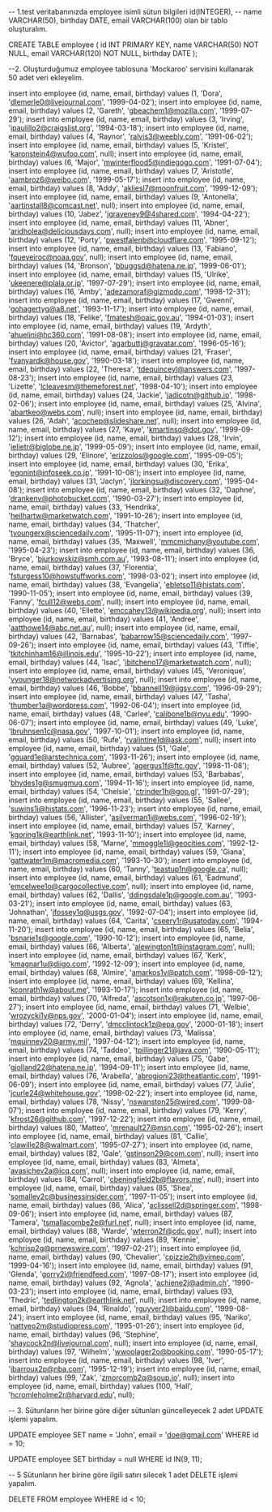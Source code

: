 -- 1.test veritabanınızda employee isimli sütun bilgileri id(INTEGER), 
-- name VARCHAR(50), birthday DATE, email VARCHAR(100) olan bir tablo oluşturalım.

CREATE TABLE employee (
	id INT PRIMARY KEY,
	name VARCHAR(50) NOT NULL,
	email VARCHAR(120) NOT NULL,
	birthday DATE
);

--2. Oluşturduğumuz employee tablosuna 'Mockaroo' servisini kullanarak 50 adet veri ekleyelim.

insert into employee (id, name, email, birthday) values (1, 'Dora', 'dlemerle0@livejournal.com', '1999-04-02');
insert into employee (id, name, email, birthday) values (2, 'Gareth', 'gbeachem1@mozilla.com', '1999-07-29');
insert into employee (id, name, email, birthday) values (3, 'Irving', 'ipaulillo2@craigslist.org', '1994-03-18');
insert into employee (id, name, email, birthday) values (4, 'Raynor', 'ralvis3@weebly.com', '1991-06-02');
insert into employee (id, name, email, birthday) values (5, 'Kristel', 'karonstein4@wufoo.com', null);
insert into employee (id, name, email, birthday) values (6, 'Major', 'mwinterflood5@indiegogo.com', '1991-07-04');
insert into employee (id, name, email, birthday) values (7, 'Aristotle', 'aambroz6@weibo.com', '1999-05-17');
insert into employee (id, name, email, birthday) values (8, 'Addy', 'akliesl7@moonfruit.com', '1999-12-09');
insert into employee (id, name, email, birthday) values (9, 'Antonella', 'aartinstall8@comcast.net', null);
insert into employee (id, name, email, birthday) values (10, 'Jabez', 'jgraveney9@4shared.com', '1994-04-22');
insert into employee (id, name, email, birthday) values (11, 'Abner', 'aridholea@deliciousdays.com', null);
insert into employee (id, name, email, birthday) values (12, 'Porty', 'pwestfalenb@cloudflare.com', '1995-09-12');
insert into employee (id, name, email, birthday) values (13, 'Fabiano', 'fqueyeiroc@noaa.gov', null);
insert into employee (id, name, email, birthday) values (14, 'Bronson', 'bbuggsd@hatena.ne.jp', '1999-06-01');
insert into employee (id, name, email, birthday) values (15, 'Ulrike', 'ukeenere@plala.or.jp', '1997-07-29');
insert into employee (id, name, email, birthday) values (16, 'Amby', 'adezamoraf@gizmodo.com', '1998-12-31');
insert into employee (id, name, email, birthday) values (17, 'Gwenni', 'gohagertyg@a8.net', '1993-11-17');
insert into employee (id, name, email, birthday) values (18, 'Felike', 'fmatesh@oaic.gov.au', '1994-01-03');
insert into employee (id, name, email, birthday) values (19, 'Ardyth', 'ahuelini@hc360.com', '1991-08-08');
insert into employee (id, name, email, birthday) values (20, 'Avictor', 'agarbuttj@gravatar.com', '1996-05-16');
insert into employee (id, name, email, birthday) values (21, 'Fraser', 'fvanyardk@house.gov', '1990-03-18');
insert into employee (id, name, email, birthday) values (22, 'Theresa', 'tdequinceyl@answers.com', '1997-08-23');
insert into employee (id, name, email, birthday) values (23, 'Lizette', 'lcleavesm@themeforest.net', '1998-04-10');
insert into employee (id, name, email, birthday) values (24, 'Jackie', 'jadicotn@github.io', '1998-02-06');
insert into employee (id, name, email, birthday) values (25, 'Alvina', 'abartkeo@webs.com', null);
insert into employee (id, name, email, birthday) values (26, 'Adah', 'acochep@slideshare.net', null);
insert into employee (id, name, email, birthday) values (27, 'Kaye', 'kmartinsq@dot.gov', '1999-09-12');
insert into employee (id, name, email, birthday) values (28, 'Irvin', 'ielietr@biglobe.ne.jp', '1999-05-09');
insert into employee (id, name, email, birthday) values (29, 'Elinore', 'erizzolos@google.com', '1995-09-05');
insert into employee (id, name, email, birthday) values (30, 'Erika', 'egonint@infoseek.co.jp', '1991-10-08');
insert into employee (id, name, email, birthday) values (31, 'Jaclyn', 'jlorkingsu@discovery.com', '1995-04-08');
insert into employee (id, name, email, birthday) values (32, 'Daphne', 'drankenv@photobucket.com', '1990-03-27');
insert into employee (id, name, email, birthday) values (33, 'Hendrika', 'heilhartw@marketwatch.com', '1991-10-26');
insert into employee (id, name, email, birthday) values (34, 'Thatcher', 'tyoungerx@sciencedaily.com', '1995-11-07');
insert into employee (id, name, email, birthday) values (35, 'Maxwell', 'mmcmichany@youtube.com', '1995-04-23');
insert into employee (id, name, email, birthday) values (36, 'Bryce', 'bjurkowskiz@smh.com.au', '1993-08-11');
insert into employee (id, name, email, birthday) values (37, 'Florentia', 'fsturgess10@howstuffworks.com', '1998-03-02');
insert into employee (id, name, email, birthday) values (38, 'Evangelia', 'ebletso11@histats.com', '1990-11-05');
insert into employee (id, name, email, birthday) values (39, 'Fanny', 'fcull12@webs.com', null);
insert into employee (id, name, email, birthday) values (40, 'Ellette', 'emccahey13@wikipedia.org', null);
insert into employee (id, name, email, birthday) values (41, 'Andree', 'aatthowe14@abc.net.au', null);
insert into employee (id, name, email, birthday) values (42, 'Barnabas', 'babarrow15@sciencedaily.com', '1997-09-26');
insert into employee (id, name, email, birthday) values (43, 'Tiffie', 'tkitchinham16@illinois.edu', '1995-10-22');
insert into employee (id, name, email, birthday) values (44, 'Isac', 'ibitcheno17@marketwatch.com', null);
insert into employee (id, name, email, birthday) values (45, 'Veronique', 'vyounger18@networkadvertising.org', null);
insert into employee (id, name, email, birthday) values (46, 'Bobbe', 'bbannell19@jigsy.com', '1996-09-29');
insert into employee (id, name, email, birthday) values (47, 'Tasha', 'thumber1a@wordpress.com', '1992-06-04');
insert into employee (id, name, email, birthday) values (48, 'Carlee', 'calibone1b@nyu.edu', '1990-06-07');
insert into employee (id, name, email, birthday) values (49, 'Luke', 'lbruhnsen1c@nasa.gov', '1997-10-01');
insert into employee (id, name, email, birthday) values (50, 'Rufe', 'rvalintine1d@ask.com', null);
insert into employee (id, name, email, birthday) values (51, 'Gale', 'gguard1e@arstechnica.com', '1993-11-26');
insert into employee (id, name, email, birthday) values (52, 'Aubree', 'agergus1f@ftc.gov', '1998-11-08');
insert into employee (id, name, email, birthday) values (53, 'Barbabas', 'bhydes1g@smugmug.com', '1994-11-16');
insert into employee (id, name, email, birthday) values (54, 'Chelsie', 'ctrinder1h@goo.gl', '1991-07-29');
insert into employee (id, name, email, birthday) values (55, 'Sallee', 'suwins1i@histats.com', '1996-11-23');
insert into employee (id, name, email, birthday) values (56, 'Allister', 'asilverman1j@webs.com', '1996-02-19');
insert into employee (id, name, email, birthday) values (57, 'Karney', 'kgoring1k@earthlink.net', '1993-11-10');
insert into employee (id, name, email, birthday) values (58, 'Marne', 'mmoggle1l@geocities.com', '1992-12-11');
insert into employee (id, name, email, birthday) values (59, 'Giana', 'gattwater1m@macromedia.com', '1993-10-30');
insert into employee (id, name, email, birthday) values (60, 'Tanny', 'teastup1n@google.ca', null);
insert into employee (id, name, email, birthday) values (61, 'Eadmund', 'emcelwee1o@cargocollective.com', null);
insert into employee (id, name, email, birthday) values (62, 'Dallis', 'ddingsdale1p@google.com.au', '1993-03-21');
insert into employee (id, name, email, birthday) values (63, 'Johnathan', 'jfossey1q@usgs.gov', '1992-07-04');
insert into employee (id, name, email, birthday) values (64, 'Carita', 'cseery1r@usatoday.com', '1994-11-20');
insert into employee (id, name, email, birthday) values (65, 'Belia', 'bsnarie1s@google.com', '1990-10-12');
insert into employee (id, name, email, birthday) values (66, 'Alberta', 'alewington1t@instagram.com', null);
insert into employee (id, name, email, birthday) values (67, 'Kerk', 'kmagnar1u@diigo.com', '1992-12-09');
insert into employee (id, name, email, birthday) values (68, 'Almire', 'amarkos1v@patch.com', '1998-09-12');
insert into employee (id, name, email, birthday) values (69, 'Kellina', 'kconrath1w@about.me', '1993-10-17');
insert into employee (id, name, email, birthday) values (70, 'Alfreda', 'ascotson1x@rakuten.co.jp', '1997-06-27');
insert into employee (id, name, email, birthday) values (71, 'Welbie', 'wrozycki1y@nps.gov', '2000-01-04');
insert into employee (id, name, email, birthday) values (72, 'Derry', 'dmcclintock1z@epa.gov', '2000-01-18');
insert into employee (id, name, email, birthday) values (73, 'Malissa', 'mquinney20@army.mil', '1997-04-12');
insert into employee (id, name, email, birthday) values (74, 'Taddeo', 'tpillinger21@java.com', '1990-05-11');
insert into employee (id, name, email, birthday) values (75, 'Gabe', 'gjolland22@hatena.ne.jp', '1994-09-11');
insert into employee (id, name, email, birthday) values (76, 'Arabella', 'abrogioni23@theatlantic.com', '1991-06-09');
insert into employee (id, name, email, birthday) values (77, 'Julie', 'jcurle24@whitehouse.gov', '1998-02-22');
insert into employee (id, name, email, birthday) values (78, 'Nissy', 'nswanston25@wired.com', '1999-08-07');
insert into employee (id, name, email, birthday) values (79, 'Kerry', 'kfrost26@github.com', '1997-12-22');
insert into employee (id, name, email, birthday) values (80, 'Matteo', 'mrenault27@msn.com', '1995-02-26');
insert into employee (id, name, email, birthday) values (81, 'Callie', 'clawille28@walmart.com', '1995-07-27');
insert into employee (id, name, email, birthday) values (82, 'Gale', 'gstinson29@com.com', null);
insert into employee (id, name, email, birthday) values (83, 'Almeta', 'avasichev2a@icq.com', null);
insert into employee (id, name, email, birthday) values (84, 'Carrol', 'cbeningfield2b@flavors.me', null);
insert into employee (id, name, email, birthday) values (85, 'Shea', 'somalley2c@businessinsider.com', '1997-11-05');
insert into employee (id, name, email, birthday) values (86, 'Alica', 'aclissell2d@springer.com', '1998-09-06');
insert into employee (id, name, email, birthday) values (87, 'Tamera', 'tsmallacombe2e@furl.net', null);
insert into employee (id, name, email, birthday) values (88, 'Warde', 'wterron2f@cdc.gov', null);
insert into employee (id, name, email, birthday) values (89, 'Kennie', 'kchrisp2g@prnewswire.com', '1997-02-21');
insert into employee (id, name, email, birthday) values (90, 'Chevalier', 'cpizzie2h@vimeo.com', '1999-04-16');
insert into employee (id, name, email, birthday) values (91, 'Glenda', 'gorry2i@friendfeed.com', '1997-08-17');
insert into employee (id, name, email, birthday) values (92, 'Agnola', 'achiene2j@admin.ch', '1990-03-23');
insert into employee (id, name, email, birthday) values (93, 'Thedric', 'tedlington2k@earthlink.net', null);
insert into employee (id, name, email, birthday) values (94, 'Rinaldo', 'rguyver2l@baidu.com', '1999-08-24');
insert into employee (id, name, email, birthday) values (95, 'Nariko', 'nattyeo2m@studiopress.com', '1995-01-26');
insert into employee (id, name, email, birthday) values (96, 'Stephine', 'shaycock2n@livejournal.com', null);
insert into employee (id, name, email, birthday) values (97, 'Wilhelm', 'wwoolager2o@booking.com', '1990-05-17');
insert into employee (id, name, email, birthday) values (98, 'Iver', 'ibarroux2p@nba.com', '1995-12-19');
insert into employee (id, name, email, birthday) values (99, 'Zak', 'zmorcomb2q@soup.io', null);
insert into employee (id, name, email, birthday) values (100, 'Hall', 'hcromleholme2r@harvard.edu', null);


-- 3. Sütunların her birine göre diğer sütunları güncelleyecek 2 adet UPDATE işlemi yapalım.


UPDATE employee
SET name = 'John',
	email = 'doe@gmail.com'
WHERE id = 10;

UPDATE employee
	SET birthday = null
WHERE id IN(9, 11);


-- 5 Sütunların her birine göre ilgili satırı silecek 1 adet DELETE işlemi yapalım.

DELETE FROM employee
WHERE id < 10;